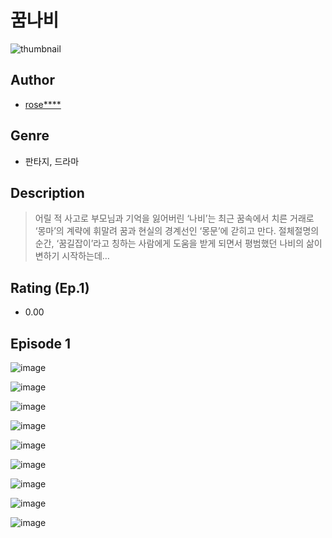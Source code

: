# 꿈나비
![thumbnail](https://image-comic.pstatic.net/user_contents_data/challenge_comic/2023/05/25/252050/upload_3906702476608352611_480x623.jpeg)

## Author
- [rose****](https://comic.naver.com/artistTitle?id=252050)

## Genre
- 판타지, 드라마

## Description
> 어릴 적 사고로 부모님과 기억을 잃어버린 ‘나비’는 최근 꿈속에서 치른 거래로 ‘몽마’의 계략에 휘말려 꿈과 현실의 경계선인 ‘몽문’에 갇히고 만다. 절체절명의 순간, ‘꿈길잡이’라고 칭하는 사람에게 도움을 받게 되면서 평범했던 나비의 삶이 변하기 시작하는데…


## Rating (Ep.1)
- 0.00

## Episode 1
![image](https://image-comic.pstatic.net/user_contents_data/challenge_comic/2023/05/25/252050/upload_3473227920933401139.jpeg)

![image](https://image-comic.pstatic.net/user_contents_data/challenge_comic/2023/05/25/252050/upload_7378358781424460594.jpeg)

![image](https://image-comic.pstatic.net/user_contents_data/challenge_comic/2023/05/25/252050/upload_3618984683325383476.jpeg)

![image](https://image-comic.pstatic.net/user_contents_data/challenge_comic/2023/05/25/252050/upload_3834359009544200805.jpeg)

![image](https://image-comic.pstatic.net/user_contents_data/challenge_comic/2023/05/25/252050/upload_7161628526349726515.jpeg)

![image](https://image-comic.pstatic.net/user_contents_data/challenge_comic/2023/05/25/252050/upload_7234298766501950263.jpeg)

![image](https://image-comic.pstatic.net/user_contents_data/challenge_comic/2023/05/25/252050/upload_7162474251846825527.jpeg)

![image](https://image-comic.pstatic.net/user_contents_data/challenge_comic/2023/05/25/252050/upload_7233401565111137079.jpeg)

![image](https://image-comic.pstatic.net/user_contents_data/challenge_comic/2023/05/25/252050/upload_3558184795554134371.jpeg)
